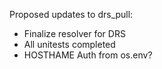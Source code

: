 Proposed updates to drs_pull:

* Finalize resolver for DRS
* All unitests completed
* HOSTHAME Auth from os.env?
